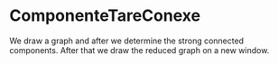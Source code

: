 # ComponenteTareConexe
We draw a graph and after we determine the strong connected components. After that we draw the reduced graph on a new window.
